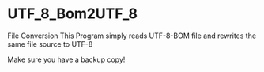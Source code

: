 # UTF_8_Bom2UTF_8
File Conversion
This Program simply reads UTF-8-BOM file and rewrites the same file source to UTF-8

Make sure you have a backup copy!

